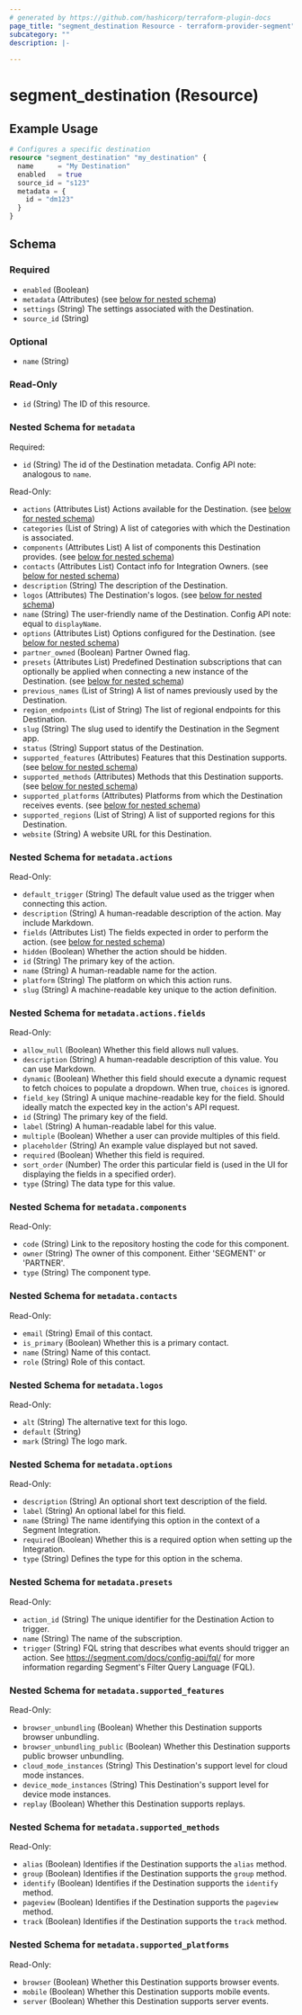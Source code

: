 ```yaml
---
# generated by https://github.com/hashicorp/terraform-plugin-docs
page_title: "segment_destination Resource - terraform-provider-segment"
subcategory: ""
description: |-
  
---
```


# segment_destination (Resource)



## Example Usage

```terraform
# Configures a specific destination
resource "segment_destination" "my_destination" {
  name      = "My Destination"
  enabled   = true
  source_id = "s123"
  metadata = {
    id = "dm123"
  }
}
```

<!-- schema generated by tfplugindocs -->
## Schema

### Required

- `enabled` (Boolean)
- `metadata` (Attributes) (see [below for nested schema](#nestedatt--metadata))
- `settings` (String) The settings associated with the Destination.
- `source_id` (String)

### Optional

- `name` (String)

### Read-Only

- `id` (String) The ID of this resource.

<a id="nestedatt--metadata"></a>
### Nested Schema for `metadata`

Required:

- `id` (String) The id of the Destination metadata. Config API note: analogous to `name`.

Read-Only:

- `actions` (Attributes List) Actions available for the Destination. (see [below for nested schema](#nestedatt--metadata--actions))
- `categories` (List of String) A list of categories with which the Destination is associated.
- `components` (Attributes List) A list of components this Destination provides. (see [below for nested schema](#nestedatt--metadata--components))
- `contacts` (Attributes List) Contact info for Integration Owners. (see [below for nested schema](#nestedatt--metadata--contacts))
- `description` (String) The description of the Destination.
- `logos` (Attributes) The Destination's logos. (see [below for nested schema](#nestedatt--metadata--logos))
- `name` (String) The user-friendly name of the Destination. Config API note: equal to `displayName`.
- `options` (Attributes List) Options configured for the Destination. (see [below for nested schema](#nestedatt--metadata--options))
- `partner_owned` (Boolean) Partner Owned flag.
- `presets` (Attributes List) Predefined Destination subscriptions that can optionally be applied when connecting a new instance of the Destination. (see [below for nested schema](#nestedatt--metadata--presets))
- `previous_names` (List of String) A list of names previously used by the Destination.
- `region_endpoints` (List of String) The list of regional endpoints for this Destination.
- `slug` (String) The slug used to identify the Destination in the Segment app.
- `status` (String) Support status of the Destination.
- `supported_features` (Attributes) Features that this Destination supports. (see [below for nested schema](#nestedatt--metadata--supported_features))
- `supported_methods` (Attributes) Methods that this Destination supports. (see [below for nested schema](#nestedatt--metadata--supported_methods))
- `supported_platforms` (Attributes) Platforms from which the Destination receives events. (see [below for nested schema](#nestedatt--metadata--supported_platforms))
- `supported_regions` (List of String) A list of supported regions for this Destination.
- `website` (String) A website URL for this Destination.

<a id="nestedatt--metadata--actions"></a>
### Nested Schema for `metadata.actions`

Read-Only:

- `default_trigger` (String) The default value used as the trigger when connecting this action.
- `description` (String) A human-readable description of the action. May include Markdown.
- `fields` (Attributes List) The fields expected in order to perform the action. (see [below for nested schema](#nestedatt--metadata--actions--fields))
- `hidden` (Boolean) Whether the action should be hidden.
- `id` (String) The primary key of the action.
- `name` (String) A human-readable name for the action.
- `platform` (String) The platform on which this action runs.
- `slug` (String) A machine-readable key unique to the action definition.

<a id="nestedatt--metadata--actions--fields"></a>
### Nested Schema for `metadata.actions.fields`

Read-Only:

- `allow_null` (Boolean) Whether this field allows null values.
- `description` (String) A human-readable description of this value. You can use Markdown.
- `dynamic` (Boolean) Whether this field should execute a dynamic request to fetch choices to populate a dropdown. When true, `choices` is ignored.
- `field_key` (String) A unique machine-readable key for the field. Should ideally match the expected key in the action's API request.
- `id` (String) The primary key of the field.
- `label` (String) A human-readable label for this value.
- `multiple` (Boolean) Whether a user can provide multiples of this field.
- `placeholder` (String) An example value displayed but not saved.
- `required` (Boolean) Whether this field is required.
- `sort_order` (Number) The order this particular field is (used in the UI for displaying the fields in a specified order).
- `type` (String) The data type for this value.



<a id="nestedatt--metadata--components"></a>
### Nested Schema for `metadata.components`

Read-Only:

- `code` (String) Link to the repository hosting the code for this component.
- `owner` (String) The owner of this component. Either 'SEGMENT' or 'PARTNER'.
- `type` (String) The component type.


<a id="nestedatt--metadata--contacts"></a>
### Nested Schema for `metadata.contacts`

Read-Only:

- `email` (String) Email of this contact.
- `is_primary` (Boolean) Whether this is a primary contact.
- `name` (String) Name of this contact.
- `role` (String) Role of this contact.


<a id="nestedatt--metadata--logos"></a>
### Nested Schema for `metadata.logos`

Read-Only:

- `alt` (String) The alternative text for this logo.
- `default` (String)
- `mark` (String) The logo mark.


<a id="nestedatt--metadata--options"></a>
### Nested Schema for `metadata.options`

Read-Only:

- `description` (String) An optional short text description of the field.
- `label` (String) An optional label for this field.
- `name` (String) The name identifying this option in the context of a Segment Integration.
- `required` (Boolean) Whether this is a required option when setting up the Integration.
- `type` (String) Defines the type for this option in the schema.


<a id="nestedatt--metadata--presets"></a>
### Nested Schema for `metadata.presets`

Read-Only:

- `action_id` (String) The unique identifier for the Destination Action to trigger.
- `name` (String) The name of the subscription.
- `trigger` (String) FQL string that describes what events should trigger an action. See https://segment.com/docs/config-api/fql/ for more information regarding Segment's Filter Query Language (FQL).


<a id="nestedatt--metadata--supported_features"></a>
### Nested Schema for `metadata.supported_features`

Read-Only:

- `browser_unbundling` (Boolean) Whether this Destination supports browser unbundling.
- `browser_unbundling_public` (Boolean) Whether this Destination supports public browser unbundling.
- `cloud_mode_instances` (String) This Destination's support level for cloud mode instances.
- `device_mode_instances` (String) This Destination's support level for device mode instances.
- `replay` (Boolean) Whether this Destination supports replays.


<a id="nestedatt--metadata--supported_methods"></a>
### Nested Schema for `metadata.supported_methods`

Read-Only:

- `alias` (Boolean) Identifies if the Destination supports the `alias` method.
- `group` (Boolean) Identifies if the Destination supports the `group` method.
- `identify` (Boolean) Identifies if the Destination supports the `identify` method.
- `pageview` (Boolean) Identifies if the Destination supports the `pageview` method.
- `track` (Boolean) Identifies if the Destination supports the `track` method.


<a id="nestedatt--metadata--supported_platforms"></a>
### Nested Schema for `metadata.supported_platforms`

Read-Only:

- `browser` (Boolean) Whether this Destination supports browser events.
- `mobile` (Boolean) Whether this Destination supports mobile events.
- `server` (Boolean) Whether this Destination supports server events.
